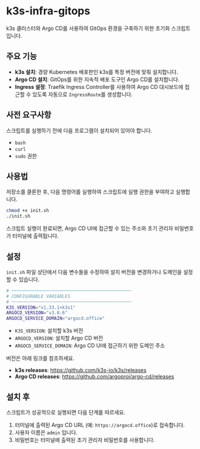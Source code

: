 # k3s-infra-gitops

k3s 클러스터와 Argo CD를 사용하여 GitOps 환경을 구축하기 위한 초기화 스크립트입니다.

## 주요 기능

- **k3s 설치**: 경량 Kubernetes 배포판인 k3s를 특정 버전에 맞춰 설치합니다.
- **Argo CD 설치**: GitOps를 위한 지속적 배포 도구인 Argo CD를 설치합니다.
- **Ingress 설정**: Traefik Ingress Controller를 사용하여 Argo CD 대시보드에 접근할 수 있도록 자동으로 `IngressRoute`를 생성합니다.

## 사전 요구사항

스크립트를 실행하기 전에 다음 프로그램이 설치되어 있어야 합니다.

- `bash`
- `curl`
- `sudo` 권한

## 사용법

저장소를 클론한 후, 다음 명령어를 실행하여 스크립트에 실행 권한을 부여하고 실행합니다.

```bash
chmod +x init.sh
./init.sh
```

스크립트 실행이 완료되면, Argo CD UI에 접근할 수 있는 주소와 초기 관리자 비밀번호가 터미널에 출력됩니다.

## 설정

`init.sh` 파일 상단에서 다음 변수들을 수정하여 설치 버전을 변경하거나 도메인을 설정할 수 있습니다.

```bash
# ─────────────────────────────────────────────
# CONFIGURABLE VARIABLES
# ─────────────────────────────────────────────
K3S_VERSION="v1.33.1+k3s1"
ARGOCD_VERSION="v3.0.6"
ARGOCD_SERVICE_DOMAIN="argocd.office"
```

- `K3S_VERSION`: 설치할 k3s 버전
- `ARGOCD_VERSION`: 설치할 Argo CD 버전
- `ARGOCD_SERVICE_DOMAIN`: Argo CD UI에 접근하기 위한 도메인 주소

버전은 아래 링크를 참조하세요.
- **k3s releases**: https://github.com/k3s-io/k3s/releases
- **Argo CD releases**: https://github.com/argoproj/argo-cd/releases

## 설치 후

스크립트가 성공적으로 실행되면 다음 단계를 따르세요.

1.  터미널에 출력된 Argo CD URL (예: `https://argocd.office`)로 접속합니다.
2.  사용자 이름은 `admin` 입니다.
3.  비밀번호는 터미널에 출력된 초기 관리자 비밀번호를 사용합니다.
